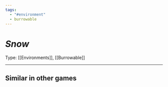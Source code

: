 ```yaml
---
tags:
  - "#environment"
  - burrowable
---
```

# _Snow_

Type: [[Environments]], [[Burrowable]]

----


## Similar in other games

